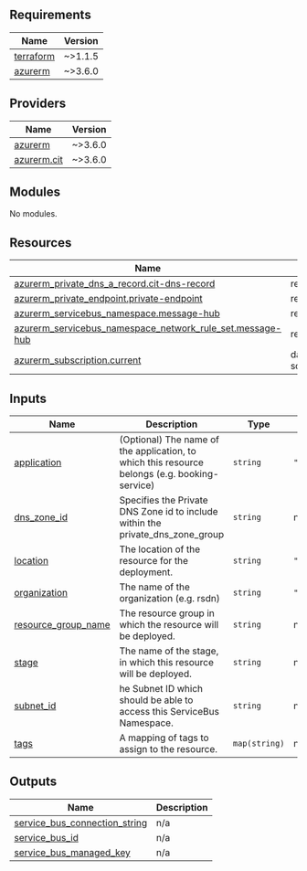 <!-- BEGIN_TF_DOCS -->
## Requirements

| Name | Version |
|------|---------|
| <a name="requirement_terraform"></a> [terraform](#requirement\_terraform) | ~>1.1.5 |
| <a name="requirement_azurerm"></a> [azurerm](#requirement\_azurerm) | ~>3.6.0 |

## Providers

| Name | Version |
|------|---------|
| <a name="provider_azurerm"></a> [azurerm](#provider\_azurerm) | ~>3.6.0 |
| <a name="provider_azurerm.cit"></a> [azurerm.cit](#provider\_azurerm.cit) | ~>3.6.0 |

## Modules

No modules.

## Resources

| Name | Type |
|------|------|
| [azurerm_private_dns_a_record.cit-dns-record](https://registry.terraform.io/providers/hashicorp/azurerm/latest/docs/resources/private_dns_a_record) | resource |
| [azurerm_private_endpoint.private-endpoint](https://registry.terraform.io/providers/hashicorp/azurerm/latest/docs/resources/private_endpoint) | resource |
| [azurerm_servicebus_namespace.message-hub](https://registry.terraform.io/providers/hashicorp/azurerm/latest/docs/resources/servicebus_namespace) | resource |
| [azurerm_servicebus_namespace_network_rule_set.message-hub](https://registry.terraform.io/providers/hashicorp/azurerm/latest/docs/resources/servicebus_namespace_network_rule_set) | resource |
| [azurerm_subscription.current](https://registry.terraform.io/providers/hashicorp/azurerm/latest/docs/data-sources/subscription) | data source |

## Inputs

| Name | Description | Type | Default | Required |
|------|-------------|------|---------|:--------:|
| <a name="input_application"></a> [application](#input\_application) | (Optional) The name of the application, to which this resource belongs (e.g. booking-service) | `string` | `""` | no |
| <a name="input_dns_zone_id"></a> [dns\_zone\_id](#input\_dns\_zone\_id) | Specifies the Private DNS Zone id to include within the private\_dns\_zone\_group | `string` | n/a | yes |
| <a name="input_location"></a> [location](#input\_location) | The location of the resource for the deployment. | `string` | `"northeurope"` | no |
| <a name="input_organization"></a> [organization](#input\_organization) | The name of the organization (e.g. rsdn) | `string` | `"rsnd"` | no |
| <a name="input_resource_group_name"></a> [resource\_group\_name](#input\_resource\_group\_name) | The resource group in which the resource will be deployed. | `string` | n/a | yes |
| <a name="input_stage"></a> [stage](#input\_stage) | The name of the stage, in which this resource will be deployed. | `string` | n/a | yes |
| <a name="input_subnet_id"></a> [subnet\_id](#input\_subnet\_id) | he Subnet ID which should be able to access this ServiceBus Namespace. | `string` | n/a | yes |
| <a name="input_tags"></a> [tags](#input\_tags) | A mapping of tags to assign to the resource. | `map(string)` | n/a | yes |

## Outputs

| Name | Description |
|------|-------------|
| <a name="output_service_bus_connection_string"></a> [service\_bus\_connection\_string](#output\_service\_bus\_connection\_string) | n/a |
| <a name="output_service_bus_id"></a> [service\_bus\_id](#output\_service\_bus\_id) | n/a |
| <a name="output_service_bus_managed_key"></a> [service\_bus\_managed\_key](#output\_service\_bus\_managed\_key) | n/a |
<!-- END_TF_DOCS -->